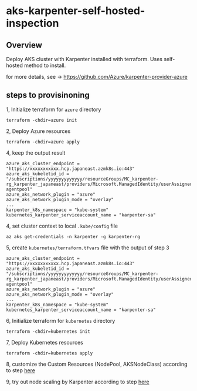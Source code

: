 # aks-karpenter-self-hosted-inspection

## Overview
Deploy AKS cluster with Karpenter installed with terraform.
Uses self-hosted method to install.

for more details, see -> https://github.com/Azure/karpenter-provider-azure

## steps to provisinoning
1, Initialize terraform for `azure` directory

```
terraform -chdir=azure init
```

2, Deploy Azure resources

```
terraform -chdir=azure apply
```


4, keep the output result

```
azure_aks_cluster_endpoint = "https://xxxxxxxxxxx.hcp.japaneast.azmk8s.io:443"
azure_aks_kubeletid_id = "/subscriptions/yyyyyyyyyyyyy/resourceGroups/MC_karpenter-rg_karpenter_japaneast/providers/Microsoft.ManagedIdentity/userAssignedIdentities/karpenter-agentpool"
azure_aks_network_plugin = "azure"
azure_aks_network_plugin_mode = "overlay"
...
karpenter_k8s_namespace = "kube-system"
kubernetes_karpenter_serviceaccount_name = "karpenter-sa"

```

4, set cluster context to local `.kube/config` file

```
az aks get-credentials -n karpenter -g karpenter-rg
```
5, create `kubernetes/terraform.tfvars` file with the output of step 3

```
azure_aks_cluster_endpoint = "https://xxxxxxxxxxx.hcp.japaneast.azmk8s.io:443"
azure_aks_kubeletid_id = "/subscriptions/yyyyyyyyyyyyy/resourceGroups/MC_karpenter-rg_karpenter_japaneast/providers/Microsoft.ManagedIdentity/userAssignedIdentities/karpenter-agentpool"
azure_aks_network_plugin = "azure"
azure_aks_network_plugin_mode = "overlay"
...
karpenter_k8s_namespace = "kube-system"
kubernetes_karpenter_serviceaccount_name = "karpenter-sa"

```

6, Initialize terraform for `kubernetes` directory

```
terraform -chdir=kubernetes init
```

7, Deploy Kubernetes resources
```
terraform -chdir=kubernetes apply
```

8, customize the Custom Resources (NodePool, AKSNodeClass) according to step [here](
https://gihub.com/Azure/karpenter-provider-azure/#using-karpenter-self-hosted)

9, try out node scaling by Karpenter according to step [here](https://github.com/Azure/karpenter-provider-azure/#scale-up-deployment)
